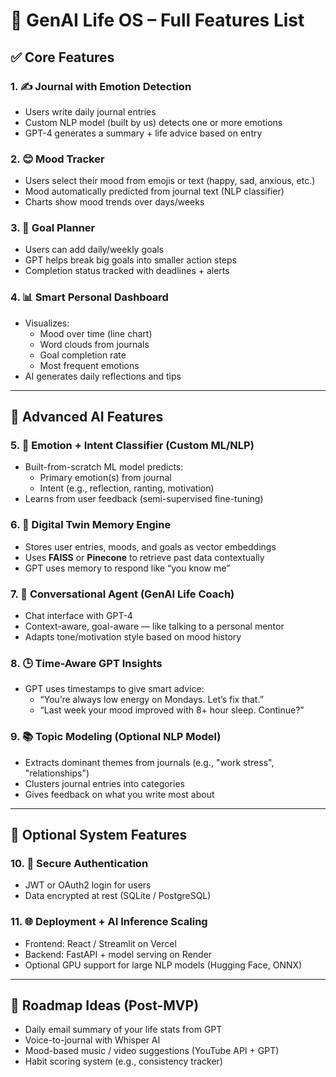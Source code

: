 # 🧠 GenAI Life OS – Full Features List

## ✅ Core Features

### 1. ✍️ Journal with Emotion Detection
- Users write daily journal entries
- Custom NLP model (built by us) detects one or more emotions
- GPT-4 generates a summary + life advice based on entry

### 2. 😊 Mood Tracker
- Users select their mood from emojis or text (happy, sad, anxious, etc.)
- Mood automatically predicted from journal text (NLP classifier)
- Charts show mood trends over days/weeks

### 3. 🎯 Goal Planner
- Users can add daily/weekly goals
- GPT helps break big goals into smaller action steps
- Completion status tracked with deadlines + alerts

### 4. 📊 Smart Personal Dashboard
- Visualizes:
  - Mood over time (line chart)
  - Word clouds from journals
  - Goal completion rate
  - Most frequent emotions
- AI generates daily reflections and tips

---

## 🤖 Advanced AI Features

### 5. 💬 Emotion + Intent Classifier (Custom ML/NLP)
- Built-from-scratch ML model predicts:
  - Primary emotion(s) from journal
  - Intent (e.g., reflection, ranting, motivation)
- Learns from user feedback (semi-supervised fine-tuning)

### 6. 🧠 Digital Twin Memory Engine
- Stores user entries, moods, and goals as vector embeddings
- Uses **FAISS** or **Pinecone** to retrieve past data contextually
- GPT uses memory to respond like “you know me”

### 7. 🔄 Conversational Agent (GenAI Life Coach)
- Chat interface with GPT-4
- Context-aware, goal-aware — like talking to a personal mentor
- Adapts tone/motivation style based on mood history

### 8. 🕒 Time-Aware GPT Insights
- GPT uses timestamps to give smart advice:
  - “You’re always low energy on Mondays. Let’s fix that.”
  - “Last week your mood improved with 8+ hour sleep. Continue?”

### 9. 📚 Topic Modeling (Optional NLP Model)
- Extracts dominant themes from journals (e.g., "work stress", "relationships")
- Clusters journal entries into categories
- Gives feedback on what you write most about

---

## 🔐 Optional System Features

### 10. 🔑 Secure Authentication
- JWT or OAuth2 login for users
- Data encrypted at rest (SQLite / PostgreSQL)

### 11. 🌐 Deployment + AI Inference Scaling
- Frontend: React / Streamlit on Vercel
- Backend: FastAPI + model serving on Render
- Optional GPU support for large NLP models (Hugging Face, ONNX)

---

## 🧭 Roadmap Ideas (Post-MVP)

- Daily email summary of your life stats from GPT
- Voice-to-journal with Whisper AI
- Mood-based music / video suggestions (YouTube API + GPT)
- Habit scoring system (e.g., consistency tracker)


